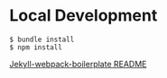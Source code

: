 # Local Development

```
$ bundle install
$ npm install
```

[Jekyll-webpack-boilerplate README](Jekyll-webpack-boilerplate.md)
